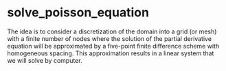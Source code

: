 # solve_poisson_equation
The idea is to consider a discretization of the domain into a grid (or mesh) with a finite number of nodes where the solution of the partial derivative equation will be approximated by a five-point finite difference scheme with homogeneous spacing.
This approximation results in a linear system that we will solve by computer.
